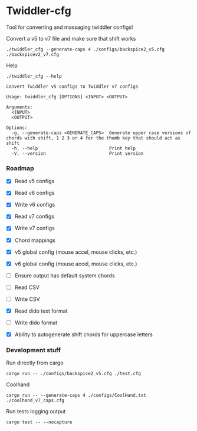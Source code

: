 # Twiddler-cfg

Tool for converting and massaging twiddler configs!

Convert a v5 to v7 file and make sure that shift works
```
./twiddler_cfg --generate-caps 4 ./configs/backspice2_v5.cfg ./backspicev2_v7.cfg
```

Help
```
./twiddler_cfg --help

Convert Twiddler v5 configs to Twiddler v7 configs

Usage: twiddler_cfg [OPTIONS] <INPUT> <OUTPUT>

Arguments:
  <INPUT>
  <OUTPUT>

Options:
  -g, --generate-caps <GENERATE_CAPS>  Generate upper case versions of chords with shift, 1 2 3 or 4 for the thumb key that should act as shift
  -h, --help                           Print help
  -V, --version                        Print version
```

### Roadmap
- [x] Read v5 configs
- [x] Read v6 configs
- [x] Write v6 configs
- [x] Read v7 configs
- [x] Write v7 configs
- [x] Chord mappings
- [x] v5 global config (mouse accel, mouse clicks, etc.)
- [x] v6 global config (mouse accel, mouse clicks, etc.)
- [ ] Ensure output has default system chords
- [ ] Read CSV
- [ ] Write CSV
- [x] Read dido text format
- [ ] Write dido format
- [x] Ability to autogenerate shift chords for uppercase letters


### Development stuff
Run directly from cargo
```
cargo run -- ./configs/backspice2_v5.cfg ./test.cfg
```

Coolhand
```
cargo run -- --generate-caps 4 ./configs/CoolHand.txt ./coolhand_v7_caps.cfg
```

Run tests logging output
```
cargo test -- --nocapture
```
